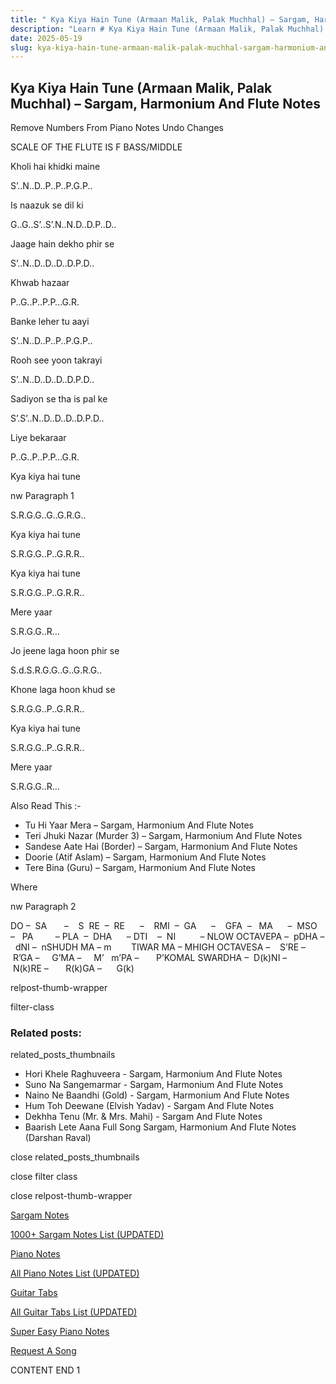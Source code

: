 ```yaml
---
title: " Kya Kiya Hain Tune (Armaan Malik, Palak Muchhal) – Sargam, Harmonium And Flute Notes"
description: "Learn # Kya Kiya Hain Tune (Armaan Malik, Palak Muchhal) notes, sargam, harmonium notations and flute notes. Easy step-by-step tutorial for beginners."
date: 2025-05-19
slug: kya-kiya-hain-tune-armaan-malik-palak-muchhal-sargam-harmonium-and-flute-notes
---
```


## Kya Kiya Hain Tune (Armaan Malik, Palak Muchhal) – Sargam, Harmonium And Flute Notes

Remove Numbers From Piano Notes
Undo Changes

SCALE OF THE FLUTE IS F BASS/MIDDLE

Kholi hai khidki maine

S’..N..D..P..P..P.G.P..

Is naazuk se dil ki

G..G..S’..S’.N..N.D..D.P..D..

Jaage hain dekho phir se

S’..N..D..D..D..D.P.D..

Khwab hazaar

P..G..P..P.P…G.R.

Banke leher tu aayi

S’..N..D..P..P..P.G.P..

Rooh see yoon takrayi

S’..N..D..D..D..D.P.D..

Sadiyon se tha is pal ke

S’.S’..N..D..D..D..D.P.D..

Liye bekaraar

P..G..P..P.P…G.R.

Kya kiya hai tune

nw Paragraph 1

S.R.G.G..G..G.R.G..

Kya kiya hai tune

S.R.G.G..P..G.R.R..

Kya kiya hai tune

S.R.G.G..P..G.R.R..

Mere yaar

S.R.G.G..R…

Jo jeene laga hoon phir se

S.d.S.R.G.G..G..G.R.G..

Khone laga hoon khud se

S.R.G.G..P..G.R.R..

Kya kiya hai tune

S.R.G.G..P..G.R.R..

Mere yaar

S.R.G.G..R…

Also Read This :-

- Tu Hi Yaar Mera – Sargam, Harmonium And Flute Notes
- Teri Jhuki Nazar (Murder 3) – Sargam, Harmonium And Flute Notes
- Sandese Aate Hai (Border) – Sargam, Harmonium And Flute Notes
- Doorie (Atif Aslam) – Sargam, Harmonium And Flute Notes
- Tere Bina (Guru) – Sargam, Harmonium And Flute Notes

Where

nw Paragraph 2

DO –  SA       –    S  RE  –  RE      –    RMI  –  GA      –    GFA  –   MA      –  MSO  –   PA         – PLA  –  DHA      – DTI    –  NI          – NLOW OCTAVEPA –  pDHA –  dNI –  nSHUDH MA – m        TIWAR MA – MHIGH OCTAVESA –    S’RE –     R’GA –     G’MA –     M’   m’PA –       P’KOMAL SWARDHA –  D(k)NI –       N(k)RE –       R(k)GA –      G(k)

relpost-thumb-wrapper

filter-class

### Related posts:

related_posts_thumbnails

- Hori Khele Raghuveera - Sargam, Harmonium And Flute Notes
- Suno Na Sangemarmar - Sargam, Harmonium And Flute Notes
- Naino Ne Baandhi (Gold) - Sargam, Harmonium And Flute Notes
- Hum Toh Deewane (Elvish Yadav) - Sargam And Flute Notes
- Dekhha Tenu (Mr. & Mrs. Mahi) - Sargam And Flute Notes
- Baarish Lete Aana Full Song Sargam, Harmonium And Flute Notes (Darshan Raval)

close related_posts_thumbnails

close filter class

close relpost-thumb-wrapper

[Sargam Notes](/sargam-notes.html)

[1000+ Sargam Notes List (UPDATED)](/all-songs-list-sargam-notes.html)

[Piano Notes](/piano-notes.html)

[All Piano Notes List (UPDATED)](/all-songs-list-piano-notes.html)

[Guitar Tabs](/guitar-tabs.html)

[All Guitar Tabs List (UPDATED)](/all-songs-list-guitar-tabs.html)

[Super Easy Piano Notes](https://studywall.in/)

[Request A Song](/request-a-song.html)

CONTENT END 1
